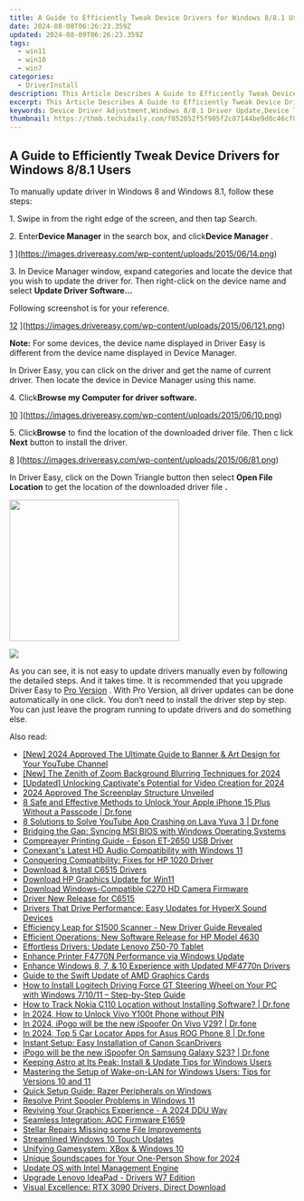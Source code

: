 ```yaml
---
title: A Guide to Efficiently Tweak Device Drivers for Windows 8/8.1 Users
date: 2024-08-08T06:26:23.359Z
updated: 2024-08-09T06:26:23.359Z
tags:
  - win11
  - win10
  - win7
categories:
  - DriverInstall
description: This Article Describes A Guide to Efficiently Tweak Device Drivers for Windows 8/8.1 Users
excerpt: This Article Describes A Guide to Efficiently Tweak Device Drivers for Windows 8/8.1 Users
keywords: Device Driver Adjustment,Windows 8/8.1 Driver Update,Device Tweaking Techniques,Optimizing Windows 8 Performance,Safe Driver Modification,Troubleshooting Device Issues on Windows 8/8.1,Driver Compatibility Check on Windows 8/8.1
thumbnail: https://thmb.techidaily.com/f852052f5f905f2c87144be9d0c46cf8e36314379ae4c5ac18b6baf95c96be49.jpg
---
```


## A Guide to Efficiently Tweak Device Drivers for Windows 8/8.1 Users

 To manually update driver in Windows 8 and Windows 8.1, follow these steps:

 1\. Swipe in from the right edge of the screen, and then tap Search.

 2\. Enter**Device Manager** in the search box, and click**Device Manager** .

[1](https://images.drivereasy.com/wp-content/uploads/2015/06/14-217x300.png) ](https://images.drivereasy.com/wp-content/uploads/2015/06/14.png)

 3\.  In Device Manager window, expand categories and locate the device that you wish to update the driver for. Then right-click on the device name and select   **Update Driver Software…**

 Following screenshot is for your reference.

[12](https://images.drivereasy.com/wp-content/uploads/2015/06/121-500x315.png) ](https://images.drivereasy.com/wp-content/uploads/2015/06/121.png)

**Note:**  For some devices, the device name displayed in Driver Easy is different from the device name displayed in Device Manager.

 In Driver Easy, you can click on the driver and get the name of current driver. Then locate the device in Device Manager using this name.

 4\. Click**Browse my Computer for driver software.**

[10](https://images.drivereasy.com/wp-content/uploads/2015/06/10-500x373.png) ](https://images.drivereasy.com/wp-content/uploads/2015/06/10.png)

 5\. Click**Browse**  to find the location of the downloaded driver file. Then c  lick   **Next**  button to install the driver.

[8](https://images.drivereasy.com/wp-content/uploads/2015/06/81-500x320.png) ](https://images.drivereasy.com/wp-content/uploads/2015/06/81.png)

[](https://images.drivereasy.com/wp-content/uploads/2015/06/81.png)  In Driver Easy, click on the Down Triangle button then select   **Open File Location**  to get the location of the downloaded driver file **.**

<!-- affiliate ads begin -->
<a href="https://printrendy.pxf.io/c/5597632/1453720/17020" target="_top" id="1453720"><img src="//a.impactradius-go.com/display-ad/17020-1453720" border="0" alt="" width="300" height="250"/></a><img height="0" width="0" src="https://imp.pxf.io/i/5597632/1453720/17020" style="position:absolute;visibility:hidden;" border="0" />
<!-- affiliate ads end -->
![](https://images.drivereasy.com/wp-content/uploads/2019/12/open-file-location-win8.jpg)

 As you can see, it is not easy to update drivers manually even by following the detailed steps. And it takes time. It is recommended that you upgrade Driver Easy to [Pro Version](https://tools.techidaily.com/drivereasy/download/) . With Pro Version, all driver updates can be done automatically in one click. You don’t need to install the driver step by step. You can just leave the program running to update drivers and do something else.

<ins class="adsbygoogle"
     style="display:block"
     data-ad-format="autorelaxed"
     data-ad-client="ca-pub-7571918770474297"
     data-ad-slot="1223367746"></ins>



<ins class="adsbygoogle"
     style="display:block"
     data-ad-client="ca-pub-7571918770474297"
     data-ad-slot="8358498916"
     data-ad-format="auto"
     data-full-width-responsive="true"></ins>



<span class="atpl-alsoreadstyle">Also read:</span>
<div><ul>
<li><a href="https://youtube-sure.techidaily.com/024-approved-the-ultimate-guide-to-banner-and-art-design-for-your-youtube-channel/"><u>[New] 2024 Approved  The Ultimate Guide to Banner & Art Design for Your YouTube Channel</u></a></li>
<li><a href="https://remote-screen-capture.techidaily.com/new-the-zenith-of-zoom-background-blurring-techniques-for-2024/"><u>[New] The Zenith of Zoom Background Blurring Techniques for 2024</u></a></li>
<li><a href="https://screen-mirroring-recording.techidaily.com/updated-unlocking-captivates-potential-for-video-creation-for-2024/"><u>[Updated] Unlocking Captivate's Potential for Video Creation for 2024</u></a></li>
<li><a href="https://some-skills.techidaily.com/2024-approved-the-screenplay-structure-unveiled/"><u>2024 Approved  The Screenplay Structure Unveiled</u></a></li>
<li><a href="https://iphone-unlock.techidaily.com/8-safe-and-effective-methods-to-unlock-your-apple-iphone-15-plus-without-a-passcode-drfone-by-drfone-ios/"><u>8 Safe and Effective Methods to Unlock Your Apple iPhone 15 Plus Without a Passcode | Dr.fone</u></a></li>
<li><a href="https://howto.techidaily.com/8-solutions-to-solve-youtube-app-crashing-on-lava-yuva-3-drfone-by-drfone-fix-android-problems-fix-android-problems/"><u>8 Solutions to Solve YouTube App Crashing on Lava Yuva 3 | Dr.fone</u></a></li>
<li><a href="https://driver-install.techidaily.com/bridging-the-gap-syncing-msi-bios-with-windows-operating-systems/"><u>Bridging the Gap: Syncing MSI BIOS with Windows Operating Systems</u></a></li>
<li><a href="https://driver-install.techidaily.com/compreayer-printing-guide-epson-et-2650-usb-driver/"><u>Compreayer Printing Guide - Epson ET-2650 USB Driver</u></a></li>
<li><a href="https://driver-install.techidaily.com/conexants-latest-hd-audio-compatibility-with-windows-11/"><u>Conexant's Latest HD Audio Compatibility with Windows 11</u></a></li>
<li><a href="https://driver-install.techidaily.com/conquering-compatibility-fixes-for-hp-1020-driver/"><u>Conquering Compatibility: Fixes for HP 1020 Driver</u></a></li>
<li><a href="https://driver-install.techidaily.com/download-and-install-c6515-drivers/"><u>Download & Install C6515 Drivers</u></a></li>
<li><a href="https://driver-install.techidaily.com/download-hp-graphics-update-for-win11/"><u>Download HP Graphics Update for Win11</u></a></li>
<li><a href="https://driver-install.techidaily.com/download-windows-compatible-c270-hd-camera-firmware/"><u>Download Windows-Compatible C270 HD Camera Firmware</u></a></li>
<li><a href="https://driver-install.techidaily.com/driver-new-release-for-c6515/"><u>Driver New Release for C6515</u></a></li>
<li><a href="https://driver-install.techidaily.com/drivers-that-drive-performance-easy-updates-for-hyperx-sound-devices/"><u>Drivers That Drive Performance: Easy Updates for HyperX Sound Devices</u></a></li>
<li><a href="https://driver-install.techidaily.com/efficiency-leap-for-s1500-scanner-new-driver-guide-revealed/"><u>Efficiency Leap for S1500 Scanner - New Driver Guide Revealed</u></a></li>
<li><a href="https://driver-install.techidaily.com/efficient-operations-new-software-release-for-hp-model-4630/"><u>Efficient Operations: New Software Release for HP Model 4630</u></a></li>
<li><a href="https://driver-install.techidaily.com/effortless-drivers-update-lenovo-z50-70-tablet/"><u>Effortless Drivers: Update Lenovo Z50-70 Tablet</u></a></li>
<li><a href="https://driver-install.techidaily.com/enhance-printer-f4770n-performance-via-windows-update/"><u>Enhance Printer F4770N Performance via Windows Update</u></a></li>
<li><a href="https://driver-install.techidaily.com/enhance-windows-8-7-and-10-experience-with-updated-mf4770n-drivers/"><u>Enhance Windows 8, 7, & 10 Experience with Updated MF4770n Drivers</u></a></li>
<li><a href="https://driver-install.techidaily.com/guide-to-the-swift-update-of-amd-graphics-cards/"><u>Guide to the Swift Update of AMD Graphics Cards</u></a></li>
<li><a href="https://hardware-help.techidaily.com/how-to-install-logitech-driving-force-gt-steering-wheel-on-your-pc-with-windows-71011-step-by-step-guide/"><u>How to Install Logitech Driving Force GT Steering Wheel on Your PC with Windows 7/10/11 – Step-by-Step Guide</u></a></li>
<li><a href="https://android-location-track.techidaily.com/how-to-track-nokia-c110-location-without-installing-software-drfone-by-drfone-virtual-android/"><u>How to Track Nokia C110 Location without Installing Software? | Dr.fone</u></a></li>
<li><a href="https://unlock-android.techidaily.com/in-2024-how-to-unlock-vivo-y100t-phone-without-pin-by-drfone-android/"><u>In 2024, How to Unlock Vivo Y100t Phone without PIN</u></a></li>
<li><a href="https://change-location.techidaily.com/in-2024-ipogo-will-be-the-new-ispoofer-on-vivo-v29-drfone-by-drfone-virtual-android/"><u>In 2024, iPogo will be the new iSpoofer On Vivo V29? | Dr.fone</u></a></li>
<li><a href="https://android-location-track.techidaily.com/in-2024-top-5-car-locator-apps-for-asus-rog-phone-8-drfone-by-drfone-virtual-android/"><u>In 2024, Top 5 Car Locator Apps for Asus ROG Phone 8 | Dr.fone</u></a></li>
<li><a href="https://driver-install.techidaily.com/instant-setup-easy-installation-of-canon-scandrivers/"><u>Instant Setup: Easy Installation of Canon ScanDrivers</u></a></li>
<li><a href="https://change-location.techidaily.com/ipogo-will-be-the-new-ispoofer-on-samsung-galaxy-s23-drfone-by-drfone-virtual-android/"><u>iPogo will be the new iSpoofer On Samsung Galaxy S23? | Dr.fone</u></a></li>
<li><a href="https://driver-install.techidaily.com/keeping-astro-at-its-peak-install-and-update-tips-for-windows-users/"><u>Keeping Astro at Its Peak: Install & Update Tips for Windows Users</u></a></li>
<li><a href="https://win-forum.techidaily.com/mastering-the-setup-of-wake-on-lan-for-windows-users-tips-for-versions-10-and-11/"><u>Mastering the Setup of Wake-on-LAN for Windows Users: Tips for Versions 10 and 11</u></a></li>
<li><a href="https://driver-install.techidaily.com/quick-setup-guide-razer-peripherals-on-windows/"><u>Quick Setup Guide: Razer Peripherals on Windows</u></a></li>
<li><a href="https://driver-install.techidaily.com/resolve-print-spooler-problems-in-windows-11/"><u>Resolve Print Spooler Problems in Windows 11</u></a></li>
<li><a href="https://driver-install.techidaily.com/reviving-your-graphics-experience-a-2024-ddu-way/"><u>Reviving Your Graphics Experience - A 2024 DDU Way</u></a></li>
<li><a href="https://driver-install.techidaily.com/seamless-integration-aoc-firmware-e1659/"><u>Seamless Integration: AOC Firmware E1659</u></a></li>
<li><a href="https://data-wizards.techidaily.com/1720673066661-stellar-repairs-missing-some-file-improvements/"><u>Stellar Repairs Missing some File Improvements</u></a></li>
<li><a href="https://driver-install.techidaily.com/streamlined-windows-10-touch-updates/"><u>Streamlined Windows 10 Touch Updates</u></a></li>
<li><a href="https://driver-install.techidaily.com/unifying-gamesystem-xbox-and-windows-10/"><u>Unifying Gamesystem: XBox & Windows 10</u></a></li>
<li><a href="https://some-guidance.techidaily.com/unique-soundscapes-for-your-one-person-show-for-2024/"><u>Unique Soundscapes for Your One-Person Show for 2024</u></a></li>
<li><a href="https://driver-install.techidaily.com/update-os-with-intel-management-engine/"><u>Update OS with Intel Management Engine</u></a></li>
<li><a href="https://driver-install.techidaily.com/upgrade-lenovo-ideapad-drivers-w7-edition/"><u>Upgrade Lenovo IdeaPad - Drivers W7 Edition</u></a></li>
<li><a href="https://driver-install.techidaily.com/visual-excellence-rtx-3090-drivers-direct-download/"><u>Visual Excellence: RTX 3090 Drivers, Direct Download</u></a></li>
</ul></div>
